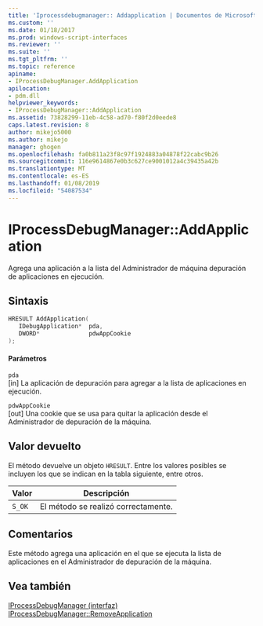 ```yaml
---
title: 'Iprocessdebugmanager:: Addapplication | Documentos de Microsoft'
ms.custom: ''
ms.date: 01/18/2017
ms.prod: windows-script-interfaces
ms.reviewer: ''
ms.suite: ''
ms.tgt_pltfrm: ''
ms.topic: reference
apiname:
- IProcessDebugManager.AddApplication
apilocation:
- pdm.dll
helpviewer_keywords:
- IProcessDebugManager::AddApplication
ms.assetid: 73828299-11eb-4c58-ad70-f80f2d0eede8
caps.latest.revision: 8
author: mikejo5000
ms.author: mikejo
manager: ghogen
ms.openlocfilehash: fa0b811a23f8c97f1924883a04878f22cabc9b26
ms.sourcegitcommit: 116e9614867e0b3c627ce9001012a4c39435a42b
ms.translationtype: MT
ms.contentlocale: es-ES
ms.lasthandoff: 01/08/2019
ms.locfileid: "54087534"
---
```

# <a name="iprocessdebugmanageraddapplication"></a>IProcessDebugManager::AddApplication
Agrega una aplicación a la lista del Administrador de máquina depuración de aplicaciones en ejecución.  
  
## <a name="syntax"></a>Sintaxis  
  
```cpp
HRESULT AddApplication(  
   IDebugApplication*  pda,  
   DWORD*              pdwAppCookie  
);  
```  
  
#### <a name="parameters"></a>Parámetros  
 `pda`  
 [in] La aplicación de depuración para agregar a la lista de aplicaciones en ejecución.  
  
 `pdwAppCookie`  
 [out] Una cookie que se usa para quitar la aplicación desde el Administrador de depuración de la máquina.  
  
## <a name="return-value"></a>Valor devuelto  
 El método devuelve un objeto `HRESULT`. Entre los valores posibles se incluyen los que se indican en la tabla siguiente, entre otros.  
  
|Valor|Descripción|  
|-----------|-----------------|  
|`S_OK`|El método se realizó correctamente.|  
  
## <a name="remarks"></a>Comentarios  
 Este método agrega una aplicación en el que se ejecuta la lista de aplicaciones en el Administrador de depuración de la máquina.  
  
## <a name="see-also"></a>Vea también  
 [IProcessDebugManager (interfaz)](../../winscript/reference/iprocessdebugmanager-interface.md)   
 [IProcessDebugManager::RemoveApplication](../../winscript/reference/iprocessdebugmanager-removeapplication.md)